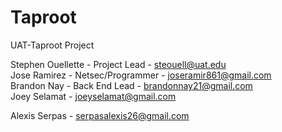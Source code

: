 # Taproot
UAT-Taproot Project

Stephen Ouellette - Project Lead - steouell@uat.edu  
Jose Ramirez - Netsec/Programmer - joseramir861@gmail.com<br>
Brandon Nay - Back End Lead - brandonnay21@gmail.com<br>
Joey Selamat - joeyselamat@gmail.com

Alexis Serpas - serpasalexis26@gmail.com
